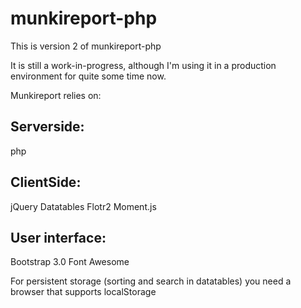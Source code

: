munkireport-php
===============

This is version 2 of munkireport-php

It is still a work-in-progress, although I'm using it in a production environment for quite some time now.

Munkireport relies on:

Serverside:
---
php

ClientSide:
---
jQuery
Datatables
Flotr2
Moment.js

User interface:
---
Bootstrap 3.0
Font Awesome

For persistent storage (sorting and search in datatables) you need a browser that supports localStorage
